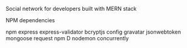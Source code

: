 Social network for developers built with MERN stack

NPM dependencies

npm express express-validator bcryptjs config gravatar jsonwebtoken mongoose request 
npm D nodemon concurrently